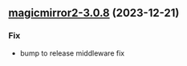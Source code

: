 

## [magicmirror2-3.0.8](https://github.com/truecharts/charts/compare/magicmirror2-3.0.7...magicmirror2-3.0.8) (2023-12-21)

### Fix

- bump to release middleware fix
  
  